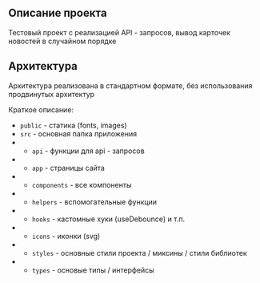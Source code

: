 ## Описание проекта

Тестовый проект с реализацией API - запросов, вывод карточек новостей в случайном порядке

## Архитектура

Архитектура реализована в стандартном формате, без использования продвинутых архитектур

Краткое описание:

- `public` - статика (fonts, images)
- `src` - основная папка приложения
- - `api` - функции для api - запросов
- - `app` - страницы сайта
- - `components` - все компоненты
- - `helpers` - вспомогательные функции
- - `hooks` - кастомные хуки (useDebounce) и т.п.
- - `icons` - иконки (svg)
- - `styles` - основные стили проекта / миксины / стили библиотек
- - `types` - основые типы / интерфейсы

